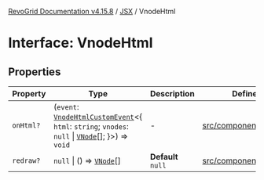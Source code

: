 [RevoGrid Documentation v4.15.8](README.md) / [JSX](Namespace.JSX.md) / VnodeHtml

# Interface: VnodeHtml

## Properties

| Property | Type | Description | Defined in |
| ------ | ------ | ------ | ------ |
| `onHtml?` | (`event`: [`VnodeHtmlCustomEvent`](Interface.VnodeHtmlCustomEvent.md)\<\{ `html`: `string`; `vnodes`: `null` \| [`VNode`](Interface.VNode.md)[]; \}\>) => `void` | - | [src/components.d.ts:2451](https://github.com/revolist/revogrid/blob/2ac43d2713c9d394ff33675f959c6432bf5aa023/src/components.d.ts#L2451) |
| `redraw?` | `null` \| () => [`VNode`](Interface.VNode.md)[] | **Default** `null` | [src/components.d.ts:2455](https://github.com/revolist/revogrid/blob/2ac43d2713c9d394ff33675f959c6432bf5aa023/src/components.d.ts#L2455) |
